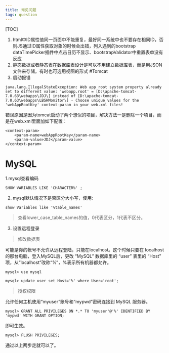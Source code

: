 ```yaml
---
title: 常见问题
tags: question
---
```

[TOC]

1. html中ID属性值同一页面中不能重复，最好同一系统中也不要存在相同ID，否则JS通过ID属性获取对象的时候会出错，列入遇到的bootstrap dataTimePicker插件中点击日历不显示、bootstrapValidator中重置表单没有反应
2. 静态数据或者静态表在数据库表设计是可以不用建立数据库表，而是用JSON文件来存储。有时也可选用视图的形式
#Tomcat
1. 启动报错
```
java.lang.IllegalStateException: Web app root system property already set to different value: 'webapp.root' = [D:\apache-tomcat-7.0.63\webapps\JDJ\] instead of [D:\apache-tomcat-7.0.63\webapps\LBSHMonitor\] - Choose unique values for the 'webAppRootKey' context-param in your web.xml files!
```
错误原因是因为tomcat启动了两个想似的项目，解决方法一是删除一个项目，而是在web.xml里面加如下配置：
```
<context-param>
	<param-name>webAppRootKey</param-name>
	<param-value>JDJ</param-value>
</context-param>
```

# MySQL
1.mysql查看编码
```
SHOW VARIABLES LIKE 'CHARACTER%' ;
```
 
2. mysql默认情况下是否区分大小写，使用:
```
show Variables like '%table_names'
```
> 查看lower_case_table_names的值，0代表区分，1代表不区分。

3. 设置远程登录
> 修改数据表

可能是你的帐号不允许从远程登陆，只能在localhost。这个时候只要在 localhost 的那台电脑，登入MySQL后，更改 “MySQL” 数据库里的 “user” 表里的 “Host” 项，从“localhost”改称“%”，%表示所有机器都允许。
```
mysql> use mysql 

mysql> update user set Host='%' where User='root'; 
```
>授权权限

允许任何主机使用“myuser”账号和“mypwd”密码连接到 MySQL 服务器。
```
mysql> GRANT ALL PRIVILEGES ON *.* TO 'myuser'@'%' IDENTIFIED BY 'mypwd' WITH GRANT OPTION; 
```
即可生效。
```
mysql> FLUSH PRIVILEGES; 
```
通过以上两步走就可以了。


